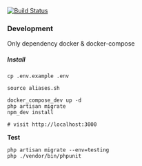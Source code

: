 [![Build Status](https://jenkins.rdok.dev/buildStatus/icon?job=spacex-explorer%2Frelease)](https://jenkins.rdok.dev/job/spacex-explorer/job/release/)

### Development
Only dependency docker & docker-compose

##### Install
```
cp .env.example .env 

source aliases.sh

docker_compose_dev up -d
php artisan migrate
npm_dev install

# visit http://localhost:3000
```

**Test**
```
php artisan migrate --env=testing
php ./vendor/bin/phpunit
```

